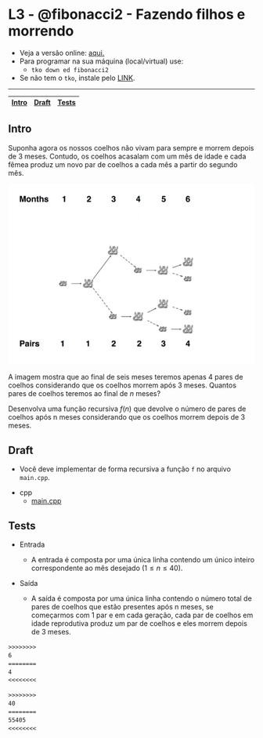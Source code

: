 # L3 - @fibonacci2 - Fazendo filhos e morrendo

- Veja a versão online: [aqui.](https://github.com/qxcodeed/arcade/blob/master/base/fibonacci2/Readme.md)
- Para programar na sua máquina (local/virtual) use:
  - `tko down ed fibonacci2`
- Se não tem o `tko`, instale pelo [LINK](https://github.com/senapk/tko#tko).

---

<!-- toch -->
[Intro](#intro) | [Draft](#draft) | [Tests](#tests)
-- | -- | --
<!-- toch -->

## Intro

Suponha agora os nossos coelhos não vivam para sempre e morrem depois de 3 meses. Contudo, os coelhos acasalam com um mês de idade e cada fêmea produz um novo par de coelhos a cada mês a partir do segundo mês.

![Fibonacci](https://raw.githubusercontent.com/qxcodeed/arcade/master/base/fibonacci2/Fibonacci.png)

A imagem mostra que ao final de seis meses teremos apenas 4 pares de coelhos considerando que os coelhos morrem após 3 meses. Quantos pares de coelhos teremos ao final de $n$ meses?

Desenvolva uma função recursiva $f(n)$ que devolve o número de pares de coelhos após n meses considerando que os coelhos morrem depois de 3 meses.

## Draft

- Você deve implementar de forma recursiva a função `f` no arquivo `main.cpp`.

<!-- links .cache/draft -->
- cpp
  - [main.cpp](https://github.com/qxcodeed/arcade/blob/master/base/fibonacci2/.cache/draft/cpp/main.cpp)
<!-- links -->

## Tests

- Entrada
  - A entrada é composta por uma única linha contendo um único inteiro correspondente ao mês desejado ($1 \leq n \leq 40$).

- Saída
  - A saída é composta por uma única linha contendo o número total de pares de coelhos que estão presentes após n meses, se começarmos com 1 par e em cada geração, cada par de coelhos em idade reprodutiva produz um par de coelhos e eles morrem depois de 3 meses.

```txt
>>>>>>>>
6
========
4
<<<<<<<<
```

```txt
>>>>>>>>
40
========
55405
<<<<<<<<
```
